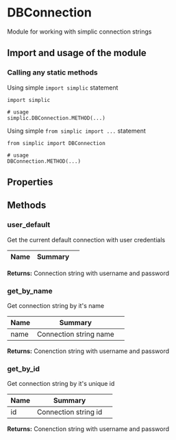 DBConnection
===

Module for working with simplic connection strings


## Import and usage of the module
### Calling any static methods
Using simple `import simplic` statement
```
import simplic

# usage
simplic.DBConnection.METHOD(...)
```
Using simple `from simplic import ...` statement
```
from simplic import DBConnection

# usage
DBConnection.METHOD(...)
```


## Properties

## Methods

### user_default
Get the current default connection with user credentials

| Name | Summary |    |
| --- | --- | ---- |

__Returns:__
Connection string with username and password

### get_by_name
Get connection string by it's name

| Name | Summary |    |
| --- | --- | ---- |
 | name | Connection string name | |

__Returns:__
Conenction string with username and password

### get_by_id
Get connection string by it's unique id

| Name | Summary |    |
| --- | --- | ---- |
 | id | Connection string id | |

__Returns:__
Conenction string with username and password
